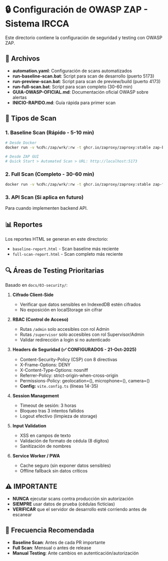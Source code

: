 # 🔒 Configuración de OWASP ZAP - Sistema IRCCA

Este directorio contiene la configuración de seguridad y testing con OWASP ZAP.

## 📁 Archivos

- **automation.yaml**: Configuración de scans automatizados
- **run-baseline-scan.bat**: Script para scan de desarrollo (puerto 5173)
- **run-preview-scan.bat**: Script para scan de preview/build (puerto 4173)
- **run-full-scan.bat**: Script para scan completo (30-60 min)
- **GUIA-OWASP-OFICIAL.md**: Documentación oficial OWASP sobre alertas
- **INICIO-RAPIDO.md**: Guía rápida para primer scan

## 🎯 Tipos de Scan

### 1. Baseline Scan (Rápido - 5-10 min)
```bash
# Desde Docker
docker run -v %cd%:/zap/wrk/:rw -t ghcr.io/zaproxy/zaproxy:stable zap-baseline.py -t http://host.docker.internal:5173 -r baseline-report.html

# Desde ZAP GUI
# Quick Start > Automated Scan > URL: http://localhost:5173
```

### 2. Full Scan (Completo - 30-60 min)
```bash
docker run -v %cd%:/zap/wrk/:rw -t ghcr.io/zaproxy/zaproxy:stable zap-full-scan.py -t http://host.docker.internal:5173 -r full-scan-report.html
```

### 3. API Scan (Si aplica en futuro)
Para cuando implementen backend API.

## 📊 Reportes

Los reportes HTML se generan en este directorio:
- `baseline-report.html` - Scan baseline más reciente
- `full-scan-report.html` - Scan completo más reciente

## 🔍 Áreas de Testing Prioritarias

Basado en `docs/03-security/`:

1. **Cifrado Client-Side**
   - Verificar que datos sensibles en IndexedDB estén cifrados
   - No exposición en localStorage sin cifrar

2. **RBAC (Control de Acceso)**
   - Rutas `/admin` solo accesibles con rol Admin
   - Rutas `/supervisor` solo accesibles con rol Supervisor/Admin
   - Validar redirección a login si no autenticado

3. **Headers de Seguridad (✅ CONFIGURADOS - 21-Oct-2025)**
   - Content-Security-Policy (CSP) con 8 directivas
   - X-Frame-Options: DENY
   - X-Content-Type-Options: nosniff
   - Referrer-Policy: strict-origin-when-cross-origin
   - Permissions-Policy: geolocation=(), microphone=(), camera=()
   - **Config:** `vite.config.ts` (líneas 14-35)

4. **Session Management**
   - Timeout de sesión: 3 horas
   - Bloqueo tras 3 intentos fallidos
   - Logout efectivo (limpieza de storage)

5. **Input Validation**
   - XSS en campos de texto
   - Validación de formato de cédula (8 dígitos)
   - Sanitización de nombres

6. **Service Worker / PWA**
   - Cache seguro (sin exponer datos sensibles)
   - Offline fallback sin datos críticos

## ⚠️ IMPORTANTE

- **NUNCA** ejecutar scans contra producción sin autorización
- **SIEMPRE** usar datos de prueba (cédulas ficticias)
- **VERIFICAR** que el servidor de desarrollo esté corriendo antes de escanear

## 📅 Frecuencia Recomendada

- **Baseline Scan**: Antes de cada PR importante
- **Full Scan**: Mensual o antes de release
- **Manual Testing**: Ante cambios en autenticación/autorización
